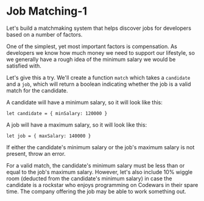 # Job Matching-1

Let's build a matchmaking system that helps discover jobs for developers based on a number of factors.

One of the simplest, yet most important factors is compensation. As developers we know how much money we need to support our lifestyle, so we generally have a rough idea of the minimum salary we would be satisfied with.

Let's give this a try. We'll create a function `match` which takes a `candidate` and a `job`, which will return a boolean indicating whether the job is a valid match for the candidate.

A candidate will have a minimum salary, so it will look like this:

`let candidate = { minSalary: 120000 }`

A job will have a maximum salary, so it will look like this:

`let job = { maxSalary: 140000 }`

If either the candidate's minimum salary or the job's maximum salary is not present, throw an error.

For a valid match, the candidate's minimum salary must be less than or equal to the job's maximum salary. However, let's also include 10% wiggle room (deducted from the candidate's minimum salary) in case the candidate is a rockstar who enjoys programming on Codewars in their spare time. The company offering the job may be able to work something out.
